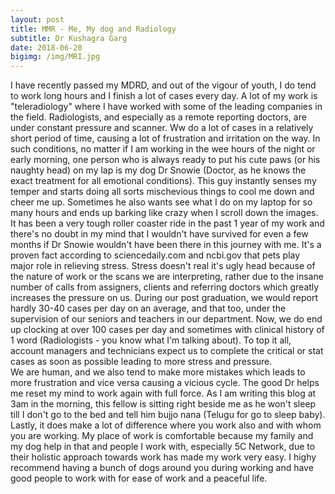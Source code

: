 ```yaml
---
layout: post
title: MMR - Me, My dog and Radiology
subtitle: Dr Kushagra Garg 
date: 2018-06-20 
bigimg: /img/MRI.jpg
---
```


I have recently passed my MDRD, and out of the vigour of youth, I do tend to work long hours and I finish a lot of cases every day.
A lot of my work is "teleradiology" where I have worked with some of the leading companies in the field.
Radiologists, and especially as a remote reporting doctors, are under constant pressure and scanner. Ww do a lot of cases in a relatively short period of time, causing a lot of frustration and irritation on the way.
In such conditions, no matter if I am working in the wee hours of the night or early morning, one person who is always ready to put his cute paws (or his naughty head) on my lap is my dog Dr Snowie (Doctor, as he knows the exact treatment for all emotional conditions).
This guy instantly senses my temper and starts doing all sorts mischevious things to cool me down and cheer me up.
Sometimes he also wants see what I do on my laptop for so many hours and ends up barking like crazy when I scroll down the images. It has been a very tough roller coaster ride in the past 1 year of my work and there's no doubt in my mind that I wouldn't have survived for even a few months if Dr Snowie wouldn't have been there in this journey with me.
It's a proven fact according to sciencedaily.com and ncbi.gov that pets play major role in relieving stress.
Stress doesn't real it's ugly head because of the nature of work or the scans we are interpreting, rather due to the insane number of calls from assigners, clients and referring doctors which greatly increases the pressure on us.
During our post graduation, we would report hardly 30-40 cases per day on an average, and that too, under the supervision of our seniors and teachers in our department.
Now, we do end up clocking at over 100 cases per day and sometimes with clinical history of 1 word (Radiologists - you know what I'm talking about). To top it all, account managers and technicians expect us to complete the critical or stat cases as soon as possible leading to more stress and pressure.\
We are human, and we also tend to make more mistakes which leads to more frustration and vice versa causing a vicious cycle. 
The good Dr helps me reset my mind to work again with full force.
As I am writing this blog at 3am in the morning, this fellow is sitting right beside me as he won't sleep till I don't go to the bed and tell him bujjo nana (Telugu for go to sleep baby).
Lastly, it does make a lot of difference where you work also and with whom you are working. My place of work is comfortable because my family and my dog help in that and people I work with, especially 5C Network, due to their holistic approach towards work has made my work very easy.
I highy recommend having a bunch of dogs around you during working and have good people to work with for ease of work and a peaceful life.


